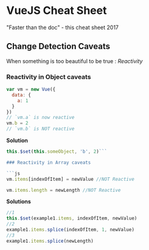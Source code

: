 # VueJS Cheat Sheet
"Faster than the doc" - this cheat sheet 2017
## Change Detection Caveats
When something is too beautiful to be true : *Reactivity*
### Reactivity in Object caveats
```js
var vm = new Vue({
  data: {
    a: 1
  }
})
// `vm.a` is now reactive
vm.b = 2
// `vm.b` is NOT reactive
```

**Solution**
```js
this.$set(this.someObject, 'b', 2)```

### Reactivity in Array caveats

```js
vm.items[indexOfItem] = newValue //NOT Reactive

vm.items.length = newLength //NOT Reactive
```

**Solutions**
```js
//1
this.$set(example1.items, indexOfItem, newValue)
//2
example1.items.splice(indexOfItem, 1, newValue)
//3
example1.items.splice(newLength)
```
